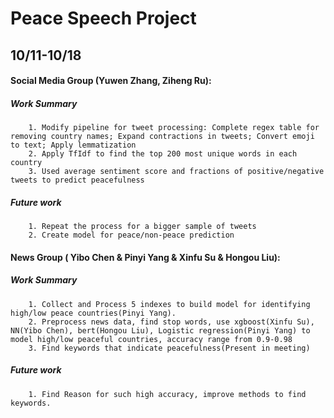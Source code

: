 # Peace Speech Project

## 10/11-10/18

#### Social Media Group (Yuwen Zhang, Ziheng Ru):
  ##### Work Summary
        1. Modify pipeline for tweet processing: Complete regex table for removing country names; Expand contractions in tweets; Convert emoji to text; Apply lemmatization
        2. Apply TfIdf to find the top 200 most unique words in each country
        3. Used average sentiment score and fractions of positive/negative tweets to predict peacefulness
  ##### Future work
        1. Repeat the process for a bigger sample of tweets
        2. Create model for peace/non-peace prediction
        
<!--   1. Looked into the usage of social media platforms in the 20 countries listed previously; among them, both Reddit and Facebook API do not provide users’ geospatial information
  2. Applied Twitter Developer API for Academic Research Access:
     https://developer.twitter.com/en/products/twitter-api/academic-research/application-info
     * Maximum 10 M Tweets per month
     * Can fetch user info including: user id/location/followers/tweets/description etc
     * Can fetch tweet info including: tweet content/time/retweets/replies/likes/quote/tag location
  3. Fetched around 2 M tweets from 2017-present, maximum 100k tweets per country
     * Approach: Get tag location of each tweet, if it exists. Select tweets with tag location that’s in the 20 countries list
     * The complete dataset
       https://drive.google.com/file/d/1WfjUgL7eqGj8CP_7rqKTeyQM1NzupRyj/view?usp=sharing -->


#### News Group ( Yibo Chen & Pinyi Yang & Xinfu Su & Hongou Liu): 
  ##### Work Summary
        1. Collect and Process 5 indexes to build model for identifying high/low peace countries(Pinyi Yang). 
        2. Preprocess news data, find stop words, use xgboost(Xinfu Su), NN(Yibo Chen), bert(Hongou Liu), Logistic regression(Pinyi Yang) to model high/low peaceful countries, accuracy range from 0.9-0.98
        3. Find keywords that indicate peacefulness(Present in meeting)
  
   ##### Future work
        1. Find Reason for such high accuracy, improve methods to find keywords.

<!-- ##### Data Source:

 [India](https://timesofindia.indiatimes.com/archive.cms),[~~Afghanistan~~](https://www.eastview.com/resources/gpa/afghan-central-press/),[Australia,Canada&UK](https://lil.nlp.cornell.edu/newsroom/explore/index.html),[Iran](https://www.tehrantimes.com/archive),[Nigeria](https://archive-it.org/collections/11796),[Sri Lanka](https://www.sundaytimes.lk/210110/archive/),[Finland](https://www.dailyfinland.fi/archive),[UK](https://www.independent.co.uk/archive),[Canada](https://www.thestar.com/archive.html),[Ireland](https://www.sundayworld.com/archive/cnt),[Nigeria](https://www.thenigerianvoice.com/archive/),[Uganda](https://www.independent.co.ug/all-news/),[Norway](https://www.newsinenglish.no/2022/10/07/),[Zimbabwe](https://bulawayo24.com/index-id-archive.html) -->
